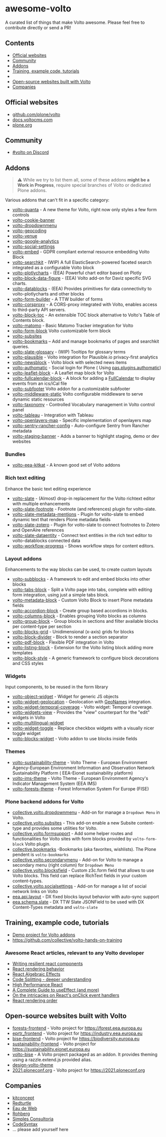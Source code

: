 # awesome-volto

A curated list of things that make Volto awesome. Please feel free to contribute directly or send a PR!


## Contents

- [Official websites](#official-websites)
- [Community](#community)
- [Addons](#addons)
- [Training, example code, tutorials](#training-example-code-tutorials)
-
- [Open-source websites built with Volto](#open-source-websites-built-with-volto)
- [Companies](#companies)


## Official websites

- [github.com/plone/volto](https://github.com/plone/volto)
- [docs.voltocms.com](https://docs.voltocms.com)
- [plone.org](https://plone.org)


## Community

- [#volto on Discord](https://discord.com/invite/EtdRAkHu8x )


## Addons

> :warning: While we try to list them all, some of these addons **might be a Work in Progress**, require special branches of Volto or dedicated Plone addons.

Various addons that can't fit in a specific category:

- [volto-quanta](https://github.com/plone/volto-quanta) - A new theme for Volto, right now only styles a few form controls
- [volto-cookie-banner](https://github.com/collective/volto-cookie-banner)
- [volto-dropdownmenu](https://github.com/collective/volto-dropdownmenu)
- [volto-geocoding](https://github.com/collective/volto-geocoding)
- [volto-venue](https://github.com/collective/volto-venue)
- [volto-google-analytics](https://github.com/collective/volto-google-analytics)
- [volto-social-settings](https://github.com/collective/volto-social-settings)
- [volto-embed](https://github.com/eea/volto-embed) - GDPR compliant external resource embedding Volto Block
- [volto-searchkit](https://github.com/eea/volto-searchkit) - (WIP) A full ElasticSearch-powered faceted search integrated as a configurable Volto block
- [volto-plotlycharts](https://github.com/eea/volto-plotlycharts) - (EEA) Powerful chart editor based on Plotly
- [volto-block-data-figure](https://github.com/eea/volto-block-data-figure) - (EEA) Volto add-on for Daviz specific SVG charts.
- [volto-datablocks](https://github.com/eea/volto-datablocks) - (EEA) Provides primitives for data connectivity to volto-plotlycharts and other blocks
- [volto-form-builder](https://github.com/kitconcept/volto-form-builder) - A TTW builder of forms
- [volto-corsproxy](https://github.com/eea/volto-corsproxy) - A CORS-proxy integrated with Volto, enables access to third-party API servers.
- [volto-block-toc](https://github.com/eea/volto-block-toc) - An extensible TOC block alternative to Volto's Table of Contents block.
- [volto-matomo](https://github.com/eea/volto-matomo) - Basic Matomo Tracker integration for Volto
- [volto-form-block](https://github.com/collective/volto-form-block) Volto customizable form block
- [volto-subsites](https://github.com/collective/volto-subsites)
- [volto-bookmarks](https://github.com/collective/volto-bookmarks) – Add and manage bookmarks of pages and searchkit queries.
- [volto-slate-glossary](https://github.com/rohberg/volto-slate-glossary) - (WIP) Tooltips for glossary terms
- [volto-plausible](https://github.com/collective/volto-plausible) - Volto integration for Plausible.io privacy-first analytics
- [volto-newsblock](https://github.com/rohberg/volto-newsblock) - Volto block with selected news items
- [volto-authomatic](https://github.com/collective/volto-authomatic) - Social login for Plone ( Using [pas.plugins.authomatic](https://github.com/collective/pas.plugins.authomatic))
- [volto-leaflet-block](https://github.com/adeweb-be/volto-leaflet-block) - A Leaflet map block for Volto
- [volto-fullcalendar-block](https://github.com/mbarde/volto-fullcalendar-block) - A block for adding a [FullCalendar](https://fullcalendar.io/) to display events from an ics/iCal file
- [volto-subfooter](https://github.com/collective/volto-subfooter) Volto addon for a customizable subfooter
- [volto-middleware-static](https://github.com/collective/volto-middleware-static) Volto configurable middleware to serve dynamic static resources
- [volto-taxonomy](https://github.com/eea/volto-taxonomy) - Controlled Vocabulary management in Volto control panel
- [volto-tableau](https://github.com/eea/volto-tableau) - Integration with Tableau
- [volto-openlayers-map](https://github.com/eea/volto-openlayers-map) - Specific implementation of openlayers map
- [volto-sentry-rancher-config](https://github.com/eea/volto-sentry-rancher-config) - Auto-configure Sentry from Rancher metadata
- [volto-staging-banner](https://github.com/eea/volto-staging-banner) - Adds a banner to highlight staging, demo or dev websites


### Bundles

- [volto-eea-kitkat](https://github.com/eea/volto-eea-kitkat) - A known good set of Volto addons

### Rich text editing

Enhance the basic text editing experience

- [volto-slate](https://github.com/eea/volto-slate) - (Almost) drop-in replacement for the Volto richtext editor with multiple enhancements
- [volto-slate-footnote](https://github.com/eea/volto-slate-footnote) - Footnote (and references) plugin for volto-slate.
- [volto-slate-metadata-mentions](https://github.com/eea/volto-slate-metadata-mentions) - Plugin for volto-slate to embed dynamic text that renders Plone metadata fields
- [volto-slate-zotero](https://github.com/eea/volto-slate-zotero) - Plugin for volto-slate to connect footnotes to Zotero and OpenAire references
- [volto-slate-dataentity](https://github.com/eea/volto-slate-dataentity) - Connect text entities in the rich text editor to volto-datablocks connected data
- [volto-workflow-progress](https://github.com/eea/volto-workflow-progress) - Shows workflow steps for content editors.


### Layout addons

Enhancements to the way blocks can be used, to create custom layouts

- [volto-subblocks](https://github.com/collective/volto-subblocks) - A framework to edit and embed blocks into other blocks
- [volto-tabs-block](https://github.com/eea/volto-tabs-block) - Split a Volto page into tabs, complete with editing form integration, using just a simple tabs block.
- [volto-metadata-block](https://github.com/eea/volto-metadata-block) - Custom Volto Block to insert Plone metadata fields
- [volto-accordion-block](https://github.com/eea/volto-accordion-block) - Create group based accordions in blocks.
- [volto-columns-block](https://github.com/eea/volto-columns-block) - Enables grouping Volto blocks as columns
- [volto-group-block](https://github.com/eea/volto-group-block) - Group blocks in sections and filter available blocks per content-type per section
- [volto-blocks-grid](https://github.com/kitconcept/volto-blocks-grid) - Unidimensional (x-axis) grids for blocks
- [volto-block-divider](https://github.com/eea/volto-block-divider) - Block to render a section separator
- [volto-pdf-block](https://github.com/eea/volto-pdf-block) - Flexible PDF integration in Volto
- [volto-listing-block](https://github.com/eea/volto-listing-block) - Extension for the Volto listing block adding more templates
- [volto-block-style](https://github.com/eea/volto-block-style) - A generic framework to configure block decorations and CSS styles


### Widgets

Input components, to be reused in the form library

- [volto-object-widget](https://github.com/eea/volto-object-widget) - Widget for generic JS objects
- [volto-widget-geolocation](https://github.com/eea/volto-widget-geolocation) - Geolocation with [GeoNames](https://www.geonames.org/) integration.
- [volto-widget-temporal-coverage](https://github.com/eea/volto-widget-temporal-coverage) - Volto widget: Temporal coverage.
- [volto-widgets-view](https://github.com/eea/volto-widgets-view) - Provides the "view" counterpart for the "edit" widgets in Volto
- [volto-multilingual-widget](https://github.com/collective/volto-multilingual-widget)
- [volto-widget-toggle](https://github.com/eea/volto-widget-toggle/) - Replace checkbox widgets with a visually nicer toggle widget
- [volto-blocks-widget](https://github.com/collective/volto-blocks-widget) - Volto addon to use blocks inside fields


### Themes

- [volto-sustainability-theme](https://github.com/eea/volto-sustainability-theme) - Volto Theme - European Environment Agency-European Environment Information and Observation Network Sustainability Platform ( EEA-Eionet sustainability platform)
- [volto-ims-theme](https://github.com/eea/volto-ims-theme) - Volto Theme - European Environment Agency's Indicator Management System (EEA IMS)
- [volto-forests-theme](https://github.com/eea/volto-forests-theme) - Forest Information System For Europe (FISE)


### Plone backend addons for Volto

- [collective.volto.dropdownmenu](https://github.com/collective/collective.volto.dropdownmenu) - Add-on for manage a `Dropdown Menu` in Volto.
- [collective.volto.subsites](https://github.com/collective/collective.volto.subsites) - This add-on enable a new Subsite content-type and provides some utilities for Volto.
- [collective.volto.formsupport](https://github.com/collective/collective.volto.formsupport) - Add some helper routes and functionalities for Volto sites with form blocks provided by `volto-form-block` Volto plugin.
- [collective.bookmarks](https://github.com/collective/collective.bookmarks) -Bookmarks (aka favorites, wishlists). The Plone pendent is `volto-bookmarks`
- [collective.volto.secondarymenu](https://github.com/collective/collective.volto.secondarymenu) - Add-on for Volto to manage a secondary menu (right column) for `Dropdown Menu`
- [collective.volto.blocksfield](https://github.com/collective/collective.volto.blocksfield) - Custom z3c.form field that allows to use Volto blocks. This field can replace RichText fields in your custom content-types.
- [collective.volto.socialsettings](https://github.com/collective/collective.volto.socialsettings) - Add-on for manage a list of social network links on Volto
- [eea.api.layout](https://github.com/eea/eea.api.layout) - DX fixed blocks layout behavior with auto-sync support
- [eea.schema.slate](https://github.com/eea/eea.schema.slate) - DX TTW Slate JSONField to be used with DX Content-Types metadata and `volto-slate`


## Training, example code, tutorials

- [Demo project for Volto addons](https://github.com/collective/volto-example-project-addons)
- https://github.com/collective/volto-hands-on-training


### Awesome React articles, relevant to any Volto developer

- [Writing resilient react components](https://overreacted.io/writing-resilient-components/)
- [React rendering behavior](https://blog.isquaredsoftware.com/2020/05/blogged-answers-a-mostly-complete-guide-to-react-rendering-behavior/)
- [React Algebraic Effects](https://reesew.io/posts/react-algebraic-effects/)
- [Code Splitting - deeper understanding](https://medium.com/1mgofficial/code-splitting-ssr-lazy-loading-react-components-a-deeper-understanding-part-1-7d714196706)
- [High Performance React](https://medium.com/@paularmstrong/twitter-lite-and-high-performance-react-progressive-web-apps-at-scale-d28a00e780a3)
- [A Complete Guide to useEffect (and more)](https://overreacted.io/a-complete-guide-to-useeffect/#why-usereducer-is-the-cheat-mode-of-hooks)
- [On the intricacies on React's onClick event handlers](https://dev.to/dvnrsn/why-isn-t-event-stoppropagation-working-1bnm)
- [React rendering order](https://imkev.dev/react-rendering-order)


## Open-source websites built with Volto

- [forests-frontend](https://github.com/eea/forests-frontend) - Volto project for https://forest.eea.europa.eu
- [eprtr_frontend](https://github.com/eea/eprtr_frontend) - Volto project for https://industry.eea.europa.eu
- [bise-frontend](https://github.com/eea/bise-frontend) - Volto project for https://biodiversity.europa.eu
- [sustainability-frontend](https://github.com/eea/sustainability-frontend) - Volto project for https://sustainability.eionet.europa.eu
- [volto-bise](https://github.com/eea/volto-bise) - A Volto project packaged as an addon. It provides theming using a razzle.extend.js provided alias.
- [design-volto-theme](https://github.com/RedTurtle/design-volto-theme)
- [2021.ploneconf.org](https://github.com/plone/2021.ploneconf.org) - Volto project for https://2021.ploneconf.org


## Companies

- [kitconcept](https://kitconcept.com/)
- [Redturtle](https://www.redturtle.it/)
- [Eau de Web](https://www.eaudeweb.ro/)
- [Rohberg](https://www.rohberg.ch/de)
- [Simples Consultoria](https://www.simplesconsultoria.com.br/)
- [CodeSyntax](https://www.codesyntax.com/eu)
- ... please add yourself here
